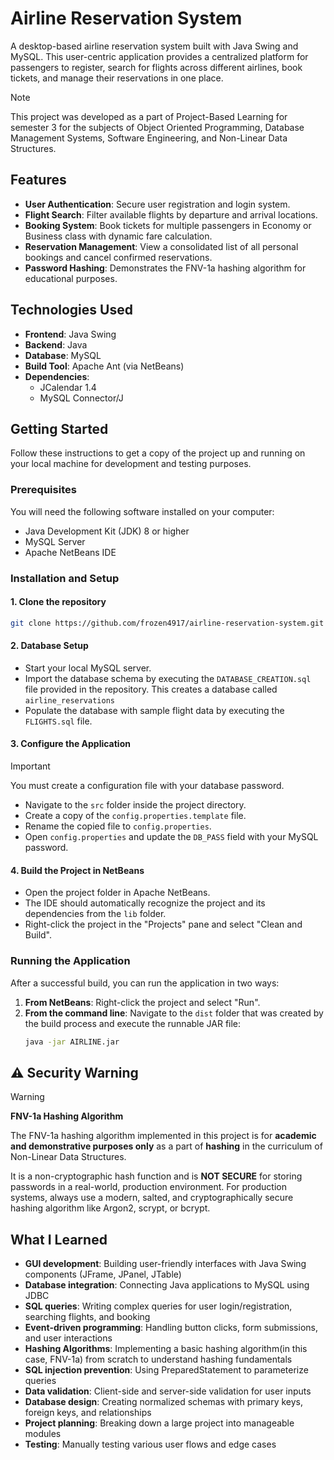 # Airline Reservation System

A desktop-based airline reservation system built with Java Swing and MySQL. This user-centric application provides a centralized platform for passengers to register, search for flights across different airlines, book tickets, and manage their reservations in one place.

> [!NOTE]
> This project was developed as a part of Project-Based Learning for semester 3 for the subjects of Object Oriented Programming, Database Management Systems, Software Engineering, and Non-Linear Data Structures.

## Features

-   **User Authentication**: Secure user registration and login system.
-   **Flight Search**: Filter available flights by departure and arrival locations.
-   **Booking System**: Book tickets for multiple passengers in Economy or Business class with dynamic fare calculation.
-   **Reservation Management**: View a consolidated list of all personal bookings and cancel confirmed reservations.
-   **Password Hashing**: Demonstrates the FNV-1a hashing algorithm for educational purposes.

## Technologies Used

-   **Frontend**: Java Swing
-   **Backend**: Java
-   **Database**: MySQL
-   **Build Tool**: Apache Ant (via NetBeans)
-   **Dependencies**:
    -   JCalendar 1.4
    -   MySQL Connector/J

## Getting Started

Follow these instructions to get a copy of the project up and running on your local machine for development and testing purposes.

### Prerequisites

You will need the following software installed on your computer:

-   Java Development Kit (JDK) 8 or higher
-   MySQL Server
-   Apache NetBeans IDE

### Installation and Setup

#### **1. Clone the repository**

```sh
git clone https://github.com/frozen4917/airline-reservation-system.git
```

#### **2. Database Setup**

-   Start your local MySQL server.
-   Import the database schema by executing the `DATABASE_CREATION.sql` file provided in the repository. This creates a database called `airline_reservations`
-   Populate the database with sample flight data by executing the `FLIGHTS.sql` file.

#### **3. Configure the Application**

> [!IMPORTANT]
> You must create a configuration file with your database password.
-   Navigate to the `src` folder inside the project directory.
-   Create a copy of the `config.properties.template` file.
-   Rename the copied file to `config.properties`.
-   Open `config.properties` and update the `DB_PASS` field with your MySQL password.

#### **4. Build the Project in NetBeans**
-   Open the project folder in Apache NetBeans.
-   The IDE should automatically recognize the project and its dependencies from the `lib` folder.
-   Right-click the project in the "Projects" pane and select "Clean and Build".

### Running the Application

After a successful build, you can run the application in two ways:

1.  **From NetBeans**: Right-click the project and select "Run".
2.  **From the command line**: Navigate to the `dist` folder that was created by the build process and execute the runnable JAR file:
    ```sh
    java -jar AIRLINE.jar
    ```

## ⚠️ Security Warning

> [!WARNING]
> **FNV-1a Hashing Algorithm**
>
> The FNV-1a hashing algorithm implemented in this project is for **academic and demonstrative purposes only** as a part of **hashing** in the curriculum of Non-Linear Data Structures.
> 
> It is a non-cryptographic hash function and is **NOT SECURE** for storing passwords in a real-world, production environment.
> For production systems, always use a modern, salted, and cryptographically secure hashing algorithm like Argon2, scrypt, or bcrypt.

## What I Learned

- **GUI development**: Building user-friendly interfaces with Java Swing components (JFrame, JPanel, JTable)
- **Database integration**: Connecting Java applications to MySQL using JDBC
- **SQL queries**: Writing complex queries for user login/registration, searching flights, and booking
- **Event-driven programming**: Handling button clicks, form submissions, and user interactions
- **Hashing Algorithms**: Implementing a basic hashing algorithm(in this case, FNV-1a) from scratch to understand hashing fundamentals
- **SQL injection prevention**: Using PreparedStatement to parameterize queries
- **Data validation**: Client-side and server-side validation for user inputs
- **Database design**: Creating normalized schemas with primary keys, foreign keys, and relationships
- **Project planning**: Breaking down a large project into manageable modules
- **Testing**: Manually testing various user flows and edge cases